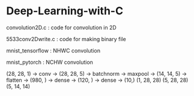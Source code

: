 # Deep-Learning-with-C

convolution2D.c : code for convolution in 2D

5533conv2Dwrite.c : code for making binary file

mnist_tensorflow : NHWC convolution

mnist_pytorch : NCHW convolution


(28, 28, 1) -> conv -> (28, 28, 5) -> batchnorm -> maxpool -> (14, 14, 5) -> flatten -> (980, ) -> dense -> (120, ) -> dense -> (10,)
(1, 28, 28)            (5, 28, 28)                            (5, 14, 14)                 

